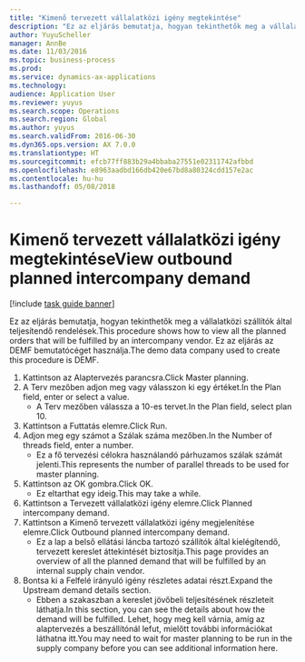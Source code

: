 ```yaml
--- 
title: "Kimenő tervezett vállalatközi igény megtekintése"
description: "Ez az eljárás bemutatja, hogyan tekinthetők meg a vállalatközi szállítók által teljesítendő rendelések."
author: YuyuScheller
manager: AnnBe
ms.date: 11/03/2016
ms.topic: business-process
ms.prod: 
ms.service: dynamics-ax-applications
ms.technology: 
audience: Application User
ms.reviewer: yuyus
ms.search.scope: Operations
ms.search.region: Global
ms.author: yuyus
ms.search.validFrom: 2016-06-30
ms.dyn365.ops.version: AX 7.0.0
ms.translationtype: HT
ms.sourcegitcommit: efcb77ff883b29a4bbaba27551e02311742afbbd
ms.openlocfilehash: e8963aadbd166db420e67bd8a80324cdd157e2ac
ms.contentlocale: hu-hu
ms.lasthandoff: 05/08/2018

---
```

# <a name="view-outbound-planned-intercompany-demand"></a><span data-ttu-id="b4eb8-103">Kimenő tervezett vállalatközi igény megtekintése</span><span class="sxs-lookup"><span data-stu-id="b4eb8-103">View outbound planned intercompany demand</span></span>

[!include [task guide banner](../../includes/task-guide-banner.md)]

<span data-ttu-id="b4eb8-104">Ez az eljárás bemutatja, hogyan tekinthetők meg a vállalatközi szállítók által teljesítendő rendelések.</span><span class="sxs-lookup"><span data-stu-id="b4eb8-104">This procedure shows how to view all the planned orders that will be fulfilled by an intercompany vendor.</span></span> <span data-ttu-id="b4eb8-105">Ez az eljárás az DEMF bemutatócéget használja.</span><span class="sxs-lookup"><span data-stu-id="b4eb8-105">The demo data company used to create this procedure is DEMF.</span></span>

1. <span data-ttu-id="b4eb8-106">Kattintson az Alaptervezés parancsra.</span><span class="sxs-lookup"><span data-stu-id="b4eb8-106">Click Master planning.</span></span>
2. <span data-ttu-id="b4eb8-107">A Terv mezőben adjon meg vagy válasszon ki egy értéket.</span><span class="sxs-lookup"><span data-stu-id="b4eb8-107">In the Plan field, enter or select a value.</span></span>
    * <span data-ttu-id="b4eb8-108">A Terv mezőben válassza a 10-es tervet.</span><span class="sxs-lookup"><span data-stu-id="b4eb8-108">In the Plan field, select plan 10.</span></span>  
3. <span data-ttu-id="b4eb8-109">Kattintson a Futtatás elemre.</span><span class="sxs-lookup"><span data-stu-id="b4eb8-109">Click Run.</span></span>
4. <span data-ttu-id="b4eb8-110">Adjon meg egy számot a Szálak száma mezőben.</span><span class="sxs-lookup"><span data-stu-id="b4eb8-110">In the Number of threads field, enter a number.</span></span>
    * <span data-ttu-id="b4eb8-111">Ez a fő tervezési célokra használandó párhuzamos szálak számát jelenti.</span><span class="sxs-lookup"><span data-stu-id="b4eb8-111">This represents the number of parallel threads to be used for master planning.</span></span>  
5. <span data-ttu-id="b4eb8-112">Kattintson az OK gombra.</span><span class="sxs-lookup"><span data-stu-id="b4eb8-112">Click OK.</span></span>
    * <span data-ttu-id="b4eb8-113">Ez eltarthat egy ideig.</span><span class="sxs-lookup"><span data-stu-id="b4eb8-113">This may take a while.</span></span>  
6. <span data-ttu-id="b4eb8-114">Kattintson a Tervezett vállalatközi igény elemre.</span><span class="sxs-lookup"><span data-stu-id="b4eb8-114">Click Planned intercompany demand.</span></span>
7. <span data-ttu-id="b4eb8-115">Kattintson a Kimenő tervezett vállalatközi igény megjelenítése elemre.</span><span class="sxs-lookup"><span data-stu-id="b4eb8-115">Click Outbound planned intercompany demand.</span></span>
    * <span data-ttu-id="b4eb8-116">Ez a lap a belső ellátási láncba tartozó szállítók által kielégítendő, tervezett kereslet áttekintését biztosítja.</span><span class="sxs-lookup"><span data-stu-id="b4eb8-116">This page provides an overview of all the planned demand that will be fulfilled by an internal supply chain vendor.</span></span>  
8. <span data-ttu-id="b4eb8-117">Bontsa ki a Felfelé irányuló igény részletes adatai részt.</span><span class="sxs-lookup"><span data-stu-id="b4eb8-117">Expand the Upstream demand details section.</span></span>
    * <span data-ttu-id="b4eb8-118">Ebben a szakaszban a kereslet jövőbeli teljesítésének részleteit láthatja.</span><span class="sxs-lookup"><span data-stu-id="b4eb8-118">In this section, you can see the details about how the demand will be fulfilled.</span></span> <span data-ttu-id="b4eb8-119">Lehet, hogy meg kell várnia, amíg az alaptervezés a beszállítónál lefut, mielőtt további információkat láthatna itt.</span><span class="sxs-lookup"><span data-stu-id="b4eb8-119">You may need to wait for master planning to be run in the supply company before you can see additional information here.</span></span>  



